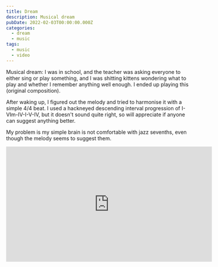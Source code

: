 ```yaml
---
title: Dream
description: Musical dream
pubDate: 2022-02-03T00:00:00.000Z
categories:
  - dream
  - music
tags:
  - music
  - video
---
```


Musical dream: I was in school, and the teacher was asking everyone to either sing or play something, and I was shitting kittens wondering what to play and whether I remember anything well enough. I ended up playing this (original composition).

After waking up, I figured out the melody and tried to harmonise it with a simple 4/4 beat. I used a hackneyed descending interval progression of I-VIm-IV-I-V-IV, but it doesn't sound quite right, so will appreciate if anyone can suggest anything better.

My problem is my simple brain is not comfortable with jazz sevenths, even though the melody seems to suggest them.

<iframe src="https://www.facebook.com/plugins/video.php?height=314&href=https%3A%2F%2Fwww.facebook.com%2Fchris1.tham%2Fvideos%2F917845695593623%2F&show_text=false&width=560&t=0" width="560" height="314" style="border:none;overflow:hidden" scrolling="no" frameborder="0" allowfullscreen="true" allow="autoplay; clipboard-write; encrypted-media; picture-in-picture; web-share" allowFullScreen="true"></iframe>

